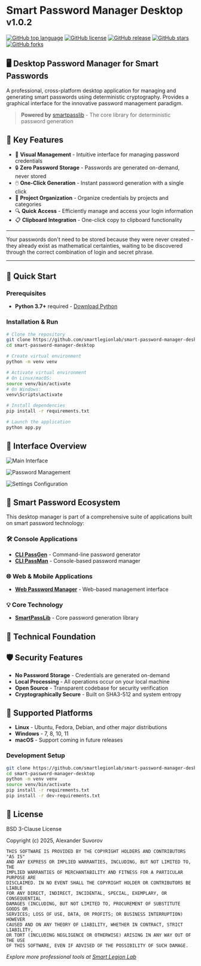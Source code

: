 # Smart Password Manager Desktop <sup>v1.0.2</sup>

[![GitHub top language](https://img.shields.io/github/languages/top/smartlegionlab/smart-password-manager-desktop)](https://github.com/smartlegionlab/smart-password-manager-desktop)
[![GitHub license](https://img.shields.io/github/license/smartlegionlab/smart-password-manager-desktop)](https://github.com/smartlegionlab/smart-password-manager-desktop/blob/master/LICENSE)
[![GitHub release](https://img.shields.io/github/v/release/smartlegionlab/smart-password-manager-desktop)](https://github.com/smartlegionlab/smart-password-manager-desktop/)
[![GitHub stars](https://img.shields.io/github/stars/smartlegionlab/smart-password-manager-desktop?style=social)](https://github.com/smartlegionlab/smart-password-manager-desktop/stargazers)
[![GitHub forks](https://img.shields.io/github/forks/smartlegionlab/smart-password-manager-desktop?style=social)](https://github.com/smartlegionlab/smart-password-manager-desktop/network/members)

## 🖥️ Desktop Password Manager for Smart Passwords

A professional, cross-platform desktop application for managing and generating smart passwords using deterministic cryptography. Provides a graphical interface for the innovative password management paradigm.

> **Powered by** [smartpasslib](https://github.com/smartlegionlab/smartpasslib) - The core library for deterministic password generation

## 🌟 Key Features

- 🎯 **Visual Management** - Intuitive interface for managing password credentials
- 🔒 **Zero Password Storage** - Passwords are generated on-demand, never stored
- 🖱️ **One-Click Generation** - Instant password generation with a single click
- 📁 **Project Organization** - Organize credentials by projects and categories
- 🔍 **Quick Access** - Efficiently manage and access your login information
- 📋 **Clipboard Integration** - One-click copy to clipboard functionality

---

Your passwords don't need to be stored because they were never created - they already exist as mathematical certainties, waiting to be discovered through the correct combination of login and secret phrase.

---

## 🚀 Quick Start

### Prerequisites
- **Python 3.7+** required - [Download Python](https://python.org)

### Installation & Run
```bash
# Clone the repository
git clone https://github.com/smartlegionlab/smart-password-manager-desktop.git
cd smart-password-manager-desktop

# Create virtual environment
python -m venv venv

# Activate virtual environment
# On Linux/macOS:
source venv/bin/activate
# On Windows:
venv\Scripts\activate

# Install dependencies
pip install -r requirements.txt

# Launch the application
python app.py
```

## 🎨 Interface Overview

![Main Interface](https://github.com/smartlegionlab/smart-password-manager-desktop/raw/master/data/images/smartpassman.png)


![Password Management](https://github.com/smartlegionlab/smart-password-manager-desktop/raw/master/data/images/smartpassman2.png)


![Settings Configuration](https://github.com/smartlegionlab/smart-password-manager-desktop/raw/master/data/images/smartpassman3.png)

## 🔄 Smart Password Ecosystem

This desktop manager is part of a comprehensive suite of applications built on smart password technology:

### 🛠️ Console Applications
- [**CLI PassGen**](https://github.com/smartlegionlab/clipassgen/) - Command-line password generator
- [**CLI PassMan**](https://github.com/smartlegionlab/clipassman/) - Console-based password manager

### 🌐 Web & Mobile Applications
- [**Web Password Manager**](https://github.com/smartlegionlab/smart-password-manager) - Web-based management interface

### 💡 Core Technology
- [**SmartPassLib**](https://github.com/smartlegionlab/smartpasslib) - Core password generation library

## 📖 Technical Foundation

## 🛡️ Security Features

- **No Password Storage** - Credentials are generated on-demand
- **Local Processing** - All operations occur on your local machine
- **Open Source** - Transparent codebase for security verification
- **Cryptographically Secure** - Built on SHA3-512 and system entropy

## 🤝 Supported Platforms

- **Linux** - Ubuntu, Fedora, Debian, and other major distributions
- **Windows** - 7, 8, 10, 11
- **macOS** - Support coming in future releases

### Development Setup
```bash
git clone https://github.com/smartlegionlab/smart-password-manager-desktop.git
cd smart-password-manager-desktop
python -m venv venv
source venv/bin/activate
pip install -r requirements.txt
pip install -r dev-requirements.txt
```

## 📜 License

BSD 3-Clause License

Copyright (c) 2025, Alexander Suvorov

```
THIS SOFTWARE IS PROVIDED BY THE COPYRIGHT HOLDERS AND CONTRIBUTORS "AS IS"
AND ANY EXPRESS OR IMPLIED WARRANTIES, INCLUDING, BUT NOT LIMITED TO, THE
IMPLIED WARRANTIES OF MERCHANTABILITY AND FITNESS FOR A PARTICULAR PURPOSE ARE
DISCLAIMED. IN NO EVENT SHALL THE COPYRIGHT HOLDER OR CONTRIBUTORS BE LIABLE
FOR ANY DIRECT, INDIRECT, INCIDENTAL, SPECIAL, EXEMPLARY, OR CONSEQUENTIAL
DAMAGES (INCLUDING, BUT NOT LIMITED TO, PROCUREMENT OF SUBSTITUTE GOODS OR
SERVICES; LOSS OF USE, DATA, OR PROFITS; OR BUSINESS INTERRUPTION) HOWEVER
CAUSED AND ON ANY THEORY OF LIABILITY, WHETHER IN CONTRACT, STRICT LIABILITY,
OR TORT (INCLUDING NEGLIGENCE OR OTHERWISE) ARISING IN ANY WAY OUT OF THE USE
OF THIS SOFTWARE, EVEN IF ADVISED OF THE POSSIBILITY OF SUCH DAMAGE.
```


*Explore more professional tools at [Smart Legion Lab](https://github.com/smartlegionlab)*
